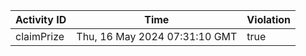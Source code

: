 | Activity ID | Time | Violation |
| --- | --- | --- |
| claimPrize | Thu, 16 May 2024 07:31:10 GMT | true |